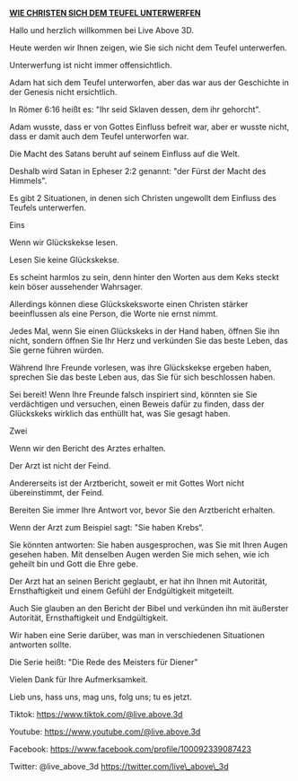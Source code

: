 **<u>WIE CHRISTEN SICH DEM TEUFEL UNTERWERFEN</u>**

Hallo und herzlich willkommen bei Live Above 3D.

Heute werden wir Ihnen zeigen, wie Sie sich nicht dem Teufel
unterwerfen.

Unterwerfung ist nicht immer offensichtlich.

Adam hat sich dem Teufel unterworfen, aber das war aus der Geschichte in
der Genesis nicht ersichtlich.

In Römer 6:16 heißt es: "Ihr seid Sklaven dessen, dem ihr gehorcht".

Adam wusste, dass er von Gottes Einfluss befreit war, aber er wusste
nicht, dass er damit auch dem Teufel unterworfen war.

Die Macht des Satans beruht auf seinem Einfluss auf die Welt.

Deshalb wird Satan in Epheser 2:2 genannt: "der Fürst der Macht des
Himmels".

Es gibt 2 Situationen, in denen sich Christen ungewollt dem Einfluss des
Teufels unterwerfen.

Eins

Wenn wir Glückskekse lesen.

Lesen Sie keine Glückskekse.

Es scheint harmlos zu sein, denn hinter den Worten aus dem Keks steckt
kein böser aussehender Wahrsager.

Allerdings können diese Glückskeksworte einen Christen stärker
beeinflussen als eine Person, die Worte nie ernst nimmt.

Jedes Mal, wenn Sie einen Glückskeks in der Hand haben, öffnen Sie ihn
nicht, sondern öffnen Sie Ihr Herz und verkünden Sie das beste Leben,
das Sie gerne führen würden.

Während Ihre Freunde vorlesen, was ihre Glückskekse ergeben haben,
sprechen Sie das beste Leben aus, das Sie für sich beschlossen haben.

Sei bereit! Wenn Ihre Freunde falsch inspiriert sind, könnten sie Sie
verdächtigen und versuchen, einen Beweis dafür zu finden, dass der
Glückskeks wirklich das enthüllt hat, was Sie gesagt haben.

Zwei

Wenn wir den Bericht des Arztes erhalten.

Der Arzt ist nicht der Feind.

Andererseits ist der Arztbericht, soweit er mit Gottes Wort nicht
übereinstimmt, der Feind.

Bereiten Sie immer Ihre Antwort vor, bevor Sie den Arztbericht erhalten.

Wenn der Arzt zum Beispiel sagt: "Sie haben Krebs“.

Sie könnten antworten: Sie haben ausgesprochen, was Sie mit Ihren Augen
gesehen haben. Mit denselben Augen werden Sie mich sehen, wie ich
geheilt bin und Gott die Ehre gebe.

Der Arzt hat an seinen Bericht geglaubt, er hat ihn Ihnen mit Autorität,
Ernsthaftigkeit und einem Gefühl der Endgültigkeit mitgeteilt.

Auch Sie glauben an den Bericht der Bibel und verkünden ihn mit
äußerster Autorität, Ernsthaftigkeit und Endgültigkeit.

Wir haben eine Serie darüber, was man in verschiedenen Situationen
antworten sollte.

Die Serie heißt: "Die Rede des Meisters für Diener"

Vielen Dank für Ihre Aufmerksamkeit.

Lieb uns, hass uns, mag uns, folg uns; tu es jetzt.

Tiktok:
[<u>https://www.tiktok.com/@live.above.3d</u>](https://www.tiktok.com/@live.above.3d)

Youtube:
[<u>https://www.youtube.com/@live.above.3d</u>](https://www.youtube.com/@live.above.3d)

Facebook:
[<u>https://www.facebook.com/profile/100092339087423</u>](https://www.facebook.com/profile/100092339087423)

Twitter: @live\_above\_3d
[<u>https://twitter.com/live\_above\_3d</u>](https://twitter.com/live_above_3d)
